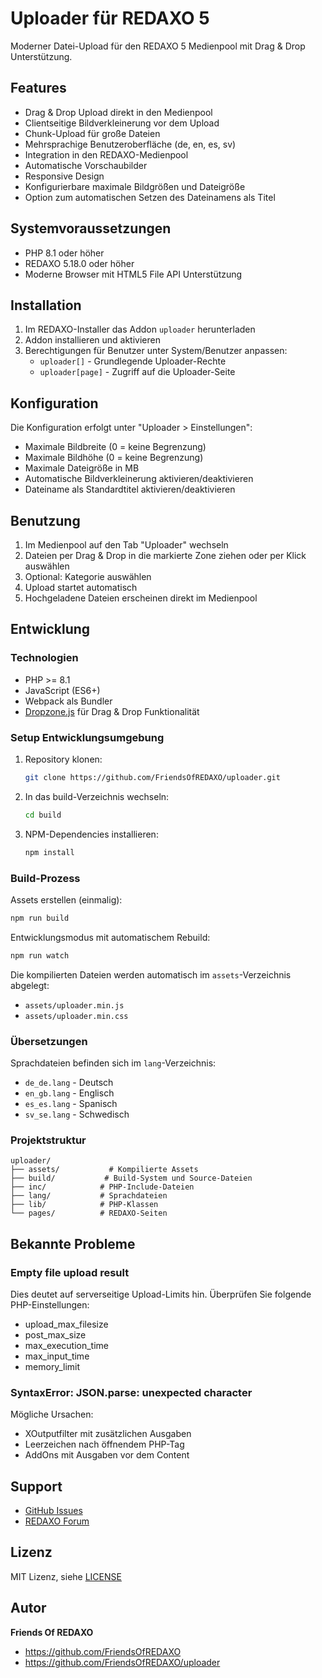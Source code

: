 # Uploader für REDAXO 5

Moderner Datei-Upload für den REDAXO 5 Medienpool mit Drag & Drop Unterstützung.

## Features

- Drag & Drop Upload direkt in den Medienpool
- Clientseitige Bildverkleinerung vor dem Upload
- Chunk-Upload für große Dateien
- Mehrsprachige Benutzeroberfläche (de, en, es, sv)
- Integration in den REDAXO-Medienpool
- Automatische Vorschaubilder
- Responsive Design
- Konfigurierbare maximale Bildgrößen und Dateigröße
- Option zum automatischen Setzen des Dateinamens als Titel

## Systemvoraussetzungen

- PHP 8.1 oder höher
- REDAXO 5.18.0 oder höher
- Moderne Browser mit HTML5 File API Unterstützung

## Installation

1. Im REDAXO-Installer das Addon `uploader` herunterladen
2. Addon installieren und aktivieren
3. Berechtigungen für Benutzer unter System/Benutzer anpassen:
   - `uploader[]` - Grundlegende Uploader-Rechte
   - `uploader[page]` - Zugriff auf die Uploader-Seite

## Konfiguration

Die Konfiguration erfolgt unter "Uploader > Einstellungen":

- Maximale Bildbreite (0 = keine Begrenzung)
- Maximale Bildhöhe (0 = keine Begrenzung)
- Maximale Dateigröße in MB
- Automatische Bildverkleinerung aktivieren/deaktivieren
- Dateiname als Standardtitel aktivieren/deaktivieren

## Benutzung

1. Im Medienpool auf den Tab "Uploader" wechseln
2. Dateien per Drag & Drop in die markierte Zone ziehen oder per Klick auswählen
3. Optional: Kategorie auswählen
4. Upload startet automatisch
5. Hochgeladene Dateien erscheinen direkt im Medienpool

## Entwicklung

### Technologien

- PHP >= 8.1
- JavaScript (ES6+)
- Webpack als Bundler
- [Dropzone.js](https://www.dropzonejs.com/) für Drag & Drop Funktionalität

### Setup Entwicklungsumgebung

1. Repository klonen:
   ```bash
   git clone https://github.com/FriendsOfREDAXO/uploader.git
   ```

2. In das build-Verzeichnis wechseln:
   ```bash
   cd build
   ```

3. NPM-Dependencies installieren:
   ```bash
   npm install
   ```

### Build-Prozess

Assets erstellen (einmalig):
```bash
npm run build
```

Entwicklungsmodus mit automatischem Rebuild:
```bash
npm run watch
```

Die kompilierten Dateien werden automatisch im `assets`-Verzeichnis abgelegt:
- `assets/uploader.min.js`
- `assets/uploader.min.css`

### Übersetzungen

Sprachdateien befinden sich im `lang`-Verzeichnis:
- `de_de.lang` - Deutsch
- `en_gb.lang` - Englisch
- `es_es.lang` - Spanisch
- `sv_se.lang` - Schwedisch

### Projektstruktur

```
uploader/
├── assets/           # Kompilierte Assets
├── build/           # Build-System und Source-Dateien
├── inc/            # PHP-Include-Dateien
├── lang/           # Sprachdateien
├── lib/            # PHP-Klassen
└── pages/          # REDAXO-Seiten
```

## Bekannte Probleme

### Empty file upload result

Dies deutet auf serverseitige Upload-Limits hin. Überprüfen Sie folgende PHP-Einstellungen:
- upload_max_filesize
- post_max_size
- max_execution_time
- max_input_time
- memory_limit

### SyntaxError: JSON.parse: unexpected character

Mögliche Ursachen:
- XOutputfilter mit zusätzlichen Ausgaben
- Leerzeichen nach öffnendem PHP-Tag
- AddOns mit Ausgaben vor dem Content

## Support

- [GitHub Issues](https://github.com/FriendsOfREDAXO/uploader/issues)
- [REDAXO Forum](https://www.redaxo.org/forum/)

## Lizenz

MIT Lizenz, siehe [LICENSE](LICENSE.md)

## Autor

**Friends Of REDAXO**
- https://github.com/FriendsOfREDAXO
- https://github.com/FriendsOfREDAXO/uploader
